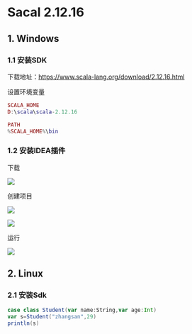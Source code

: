 # Sacal 2.12.16

## 1. Windows

### 1.1 安装SDK

下载地址：https://www.scala-lang.org/download/2.12.16.html

设置环境变量

```lua
SCALA_HOME
D:\scala\scala-2.12.16

PATH
%SCALA_HOME%\bin
```

### 1.2 安装IDEA插件

下载

![](../../assets/_images/deploy/scala/1.png)

创建项目

![](../../assets/_images/deploy/scala/2.png)

![](../../assets/_images/deploy/scala/3.png)

运行

![](../../assets/_images/deploy/scala/4.png)


## 2. Linux

### 2.1 安装Sdk


```scala
case class Student(var name:String,var age:Int)
var s=Student("zhangsan",29)
println(s)
```